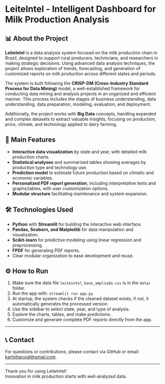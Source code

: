 # LeiteIntel - Intelligent Dashboard for Milk Production Analysis

## 📊 About the Project

**LeiteIntel** is a data analysis system focused on the milk production chain in Brazil, designed to support rural producers, technicians, and researchers in making strategic decisions. Using advanced data analysis techniques, the project allows exploration of trends, forecasting, and generation of customized reports on milk production across different states and periods.

The system is built following the **CRISP-DM (Cross-Industry Standard Process for Data Mining)** model, a well-established framework for conducting data mining and analysis projects in an organized and efficient manner. This process includes the stages of business understanding, data understanding, data preparation, modeling, evaluation, and deployment.

Additionally, the project works with **Big Data** concepts, handling expanded and complex datasets to extract valuable insights, focusing on production, price, climate, and technology applied to dairy farming.

## 🚀 Main Features

- **Interactive data visualization** by state and year, with detailed milk production charts.
- **Statistical analyses** and summarized tables showing averages by production type and technology use.
- **Prediction model** to estimate future production based on climatic and economic variables.
- **Personalized PDF report generation**, including interpretative texts and graphs/tables, with user customization options.
- **Modular structure** facilitating maintenance and system expansion.

## 🛠️ Technologies Used

- **Python** with **Streamlit** for building the interactive web interface.
- **Pandas, Seaborn, and Matplotlib** for data manipulation and visualization.
- **Scikit-learn** for predictive modeling using linear regression and preprocessing.
- **FPDF** for generating PDF reports.
- Clear modular organization to ease development and reuse.

## ⚙️ How to Run

1. Make sure the data file `leiteintel_base_ampliada.csv` is in the `data/` folder.
2. Run the app with: `streamlit run app.py`
3. At startup, the system checks if the cleaned dataset exists; if not, it automatically generates the processed version.
4. Use the sidebar to select state, year, and type of analysis.
5. Explore the charts, tables, and make predictions.
6. Customize and generate complete PDF reports directly from the app.

---


## 📞 Contact

For questions or contributions, please contact via GitHub or email: [karlinharural@gmail.com](mailto:karlinharural@gmail.com).

---

Thank you for using LeiteIntel!  
Innovation in milk production starts with well-analyzed data.
